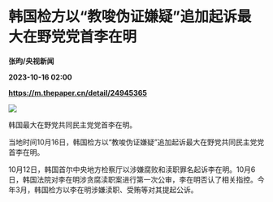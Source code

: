 # 韩国检方以“教唆伪证嫌疑”追加起诉最大在野党党首李在明
**张昀/央视新闻**

**2023-10-16 02:00**

**https://m.thepaper.cn/detail/24945365**

![](https://imagecloud.thepaper.cn/thepaper/image/274/283/810.jpg)

韩国最大在野党共同民主党党首李在明。

当地时间10月16日，韩国检方以“教唆伪证嫌疑”追加起诉最大在野党共同民主党党首李在明。

10月12日，韩国首尔中央地方检察厅以涉嫌腐败和渎职罪名起诉李在明。10月6日，韩国法院对李在明涉贪腐渎职案进行第一次公审，李在明否认了相关指控。今年3月，韩国检方以李在明涉嫌渎职、受贿等对其提起公诉。